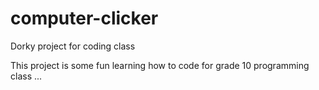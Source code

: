 # computer-clicker
Dorky project for coding class

This project is some fun learning how to code for grade 10 programming class ...
